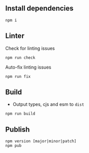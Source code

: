 ## Install dependencies

```
npm i
```

## Linter

Check for linting issues

```
npm run check
```

Auto-fix linting issues

```
npm run fix
```

## Build

- Output types, cjs and esm to `dist`

```
npm run build
```

## Publish

```
npm version [major|minor|patch]
npm pub
```
